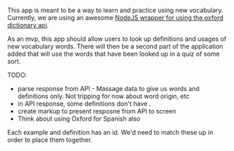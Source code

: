 This app is meant to be a way to learn and practice using new vocabulary. Currently, we are using an awesome [NodeJS wrapper for using the oxford dictionary api](https://www.npmjs.com/package/oxford-dictionary).

As an mvp, this app should allow users to look up definitions and usages of new vocabulary words. There will then be a second part of the application added that will use the words that have been looked up in a quiz of some sort.

TODO:

- parse response from API - Massage data to give us words and definitions only. Not tripping for now about word origin, etc
- in API response, some definitions don't have .
- create markup to present resposne from API to screen
- Think about using Oxford for Spanish also

Each example and definition has an id. We'd need to match these up in order to place them together.
